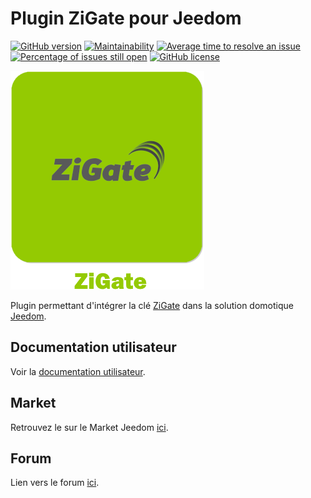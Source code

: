 # Plugin ZiGate pour Jeedom

[![GitHub version](https://badge.fury.io/gh/Jeedom-Zigate%2Fjeedom-plugin-zigate.svg)](https://github.com/Jeedom-Zigate/jeedom-plugin-zigate)
[![Maintainability](https://api.codeclimate.com/v1/badges/4cf84a075d3eadda0a13/maintainability)](https://codeclimate.com/github/Jeedom-Zigate/jeedom-plugin-zigate/maintainability)
[![Average time to resolve an issue](http://isitmaintained.com/badge/resolution/Jeedom-Zigate/jeedom-plugin-zigate.svg)](http://isitmaintained.com/project/Jeedom-Zigate/jeedom-plugin-zigate "Average time to resolve an issue")
[![Percentage of issues still open](http://isitmaintained.com/badge/open/Jeedom-Zigate/jeedom-plugin-zigate.svg)](http://isitmaintained.com/project/Jeedom-Zigate/jeedom-plugin-zigate "Percentage of issues still open")
[![GitHub license](https://img.shields.io/github/license/Jeedom-Zigate/jeedom-plugin-zigate.svg)](https://github.com/Jeedom-Zigate/jeedom-plugin-zigate/blob/master/LICENSE)

![Logo](plugin_info/zigate_icon.png)

Plugin permettant d'intégrer la clé [ZiGate](https://zigate.fr/) dans la solution domotique [Jeedom](https://www.jeedom.com).

## Documentation utilisateur

Voir la [documentation utilisateur](https://jeedom-zigate.github.io/jeedom-plugin-zigate/).

## Market

Retrouvez le sur le Market Jeedom [ici](https://www.jeedom.com/market/index.php?v=d&p=market&type=plugin&&name=zigate).

## Forum

Lien vers le forum [ici](https://www.jeedom.com/forum/viewtopic.php?f=133&t=34490).
